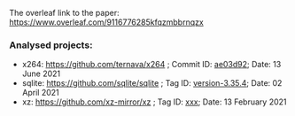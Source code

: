 The overleaf link to the paper: https://www.overleaf.com/9116776285kfqzmbbrnqzx

### Analysed projects:
 - x264: https://github.com/ternava/x264 ; Commit ID: [ae03d92](https://github.com/mirror/x264/tree/ae03d92b52bb7581df2e75d571989cb1ecd19cbd); Date: 13 June 2021
 - sqlite: https://github.com/sqlite/sqlite ; Tag ID: [version-3.35.4](https://github.com/ternava/sqlite/releases/tag/version-3.35.4); Date: 02 April 2021
 - xz: https://github.com/xz-mirror/xz ; Tag ID: [xxx](https://github.com/xz-mirror/xz/tree/e7da44d5151e21f153925781ad29334ae0786101); Date: 13 February 2021
